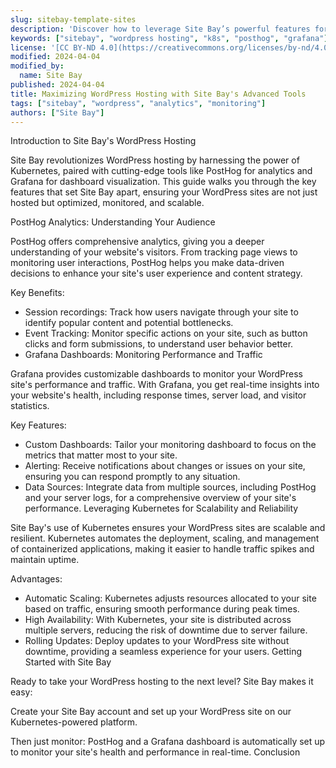 ```yaml
---
slug: sitebay-template-sites
description: 'Discover how to leverage Site Bay’s powerful features for your WordPress hosting needs, including insights into PostHog analytics, Grafana dashboards, and more.'
keywords: ["sitebay", "wordpress hosting", "k8s", "posthog", "grafana"]
license: '[CC BY-ND 4.0](https://creativecommons.org/licenses/by-nd/4.0)'
modified: 2024-04-04
modified_by:
  name: Site Bay
published: 2024-04-04
title: Maximizing WordPress Hosting with Site Bay's Advanced Tools
tags: ["sitebay", "wordpress", "analytics", "monitoring"]
authors: ["Site Bay"]
---
```

Introduction to Site Bay's WordPress Hosting

Site Bay revolutionizes WordPress hosting by harnessing the power of Kubernetes, paired with cutting-edge tools like PostHog for analytics and Grafana for dashboard visualization. This guide walks you through the key features that set Site Bay apart, ensuring your WordPress sites are not just hosted but optimized, monitored, and scalable.

PostHog Analytics: Understanding Your Audience

PostHog offers comprehensive analytics, giving you a deeper understanding of your website's visitors. From tracking page views to monitoring user interactions, PostHog helps you make data-driven decisions to enhance your site's user experience and content strategy.

Key Benefits:
- Session recordings: Track how users navigate through your site to identify popular content and potential bottlenecks.
- Event Tracking: Monitor specific actions on your site, such as button clicks and form submissions, to understand user behavior better.
- Grafana Dashboards: Monitoring Performance and Traffic

Grafana provides customizable dashboards to monitor your WordPress site's performance and traffic. With Grafana, you get real-time insights into your website's health, including response times, server load, and visitor statistics.

Key Features:
- Custom Dashboards: Tailor your monitoring dashboard to focus on the metrics that matter most to your site.
- Alerting: Receive notifications about changes or issues on your site, ensuring you can respond promptly to any situation.
- Data Sources: Integrate data from multiple sources, including PostHog and your server logs, for a comprehensive overview of your site's performance.
Leveraging Kubernetes for Scalability and Reliability

Site Bay's use of Kubernetes ensures your WordPress sites are scalable and resilient. Kubernetes automates the deployment, scaling, and management of containerized applications, making it easier to handle traffic spikes and maintain uptime.

Advantages:
- Automatic Scaling: Kubernetes adjusts resources allocated to your site based on traffic, ensuring smooth performance during peak times.
- High Availability: With Kubernetes, your site is distributed across multiple servers, reducing the risk of downtime due to server failure.
- Rolling Updates: Deploy updates to your WordPress site without downtime, providing a seamless experience for your users.
Getting Started with Site Bay

Ready to take your WordPress hosting to the next level? Site Bay makes it easy:

Create your Site Bay account and set up your WordPress site on our Kubernetes-powered platform.

Then just monitor: PostHog and a Grafana dashboard is automatically set up to monitor your site's health and performance in real-time.
Conclusion
